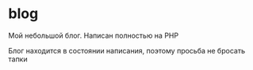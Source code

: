 # blog
Мой небольшой блог. Написан полностью на PHP

Блог находится в состоянии написания, поэтому просьба не бросать тапки
